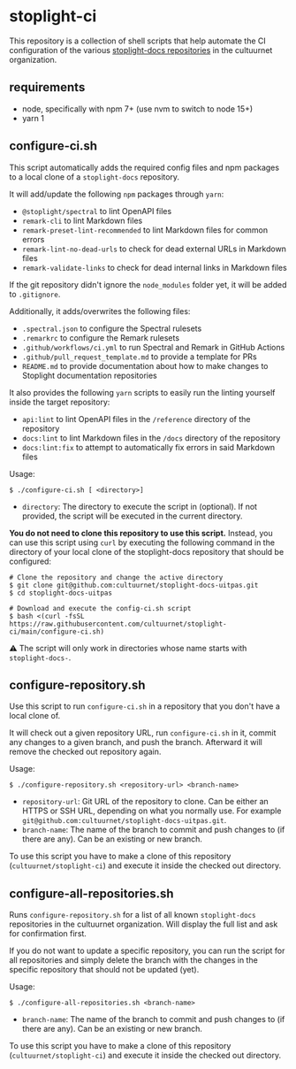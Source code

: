 # stoplight-ci

This repository is a collection of shell scripts that help automate the CI configuration of the various [stoplight-docs repositories](https://github.com/cultuurnet?q=stoplight-docs-&type=&language=&sort=) in the cultuurnet organization.

## requirements

- node, specifically with npm 7+ (use nvm to switch to node 15+)
- yarn 1

## configure-ci.sh

This script automatically adds the required config files and npm packages to a local clone of a `stoplight-docs` repository.

It will add/update the following `npm` packages through `yarn`:

- `@stoplight/spectral` to lint OpenAPI files
- `remark-cli` to lint Markdown files
- `remark-preset-lint-recommended` to lint Markdown files for common errors
- `remark-lint-no-dead-urls` to check for dead external URLs in Markdown files
- `remark-validate-links` to check for dead internal links in Markdown files

If the git repository didn't ignore the `node_modules` folder yet, it will be added to `.gitignore`.

Additionally, it adds/overwrites the following files:

- `.spectral.json` to configure the Spectral rulesets
- `.remarkrc` to configure the Remark rulesets
- `.github/workflows/ci.yml` to run Spectral and Remark in GitHub Actions
- `.github/pull_request_template.md` to provide a template for PRs
- `README.md` to provide documentation about how to make changes to Stoplight documentation repositories

It also provides the following `yarn` scripts to easily run the linting yourself inside the target repository:

- `api:lint` to lint OpenAPI files in the `/reference` directory of the repository
- `docs:lint` to lint Markdown files in the `/docs` directory of the repository
- `docs:lint:fix` to attempt to automatically fix errors in said Markdown files

Usage:
```shell
$ ./configure-ci.sh [ <directory>]
```

- `directory`: The directory to execute the script in (optional). If not provided, the script will be executed in the current directory.

**You do not need to clone this repository to use this script.** Instead, you can use this script using `curl` by executing the following command in the directory of your local clone of the stoplight-docs repository that should be configured:
```shell
# Clone the repository and change the active directory
$ git clone git@github.com:cultuurnet/stoplight-docs-uitpas.git
$ cd stoplight-docs-uitpas

# Download and execute the config-ci.sh script
$ bash <(curl -fsSL https://raw.githubusercontent.com/cultuurnet/stoplight-ci/main/configure-ci.sh)
```

⚠️ The script will only work in directories whose name starts with `stoplight-docs-`.

## configure-repository.sh

Use this script to run `configure-ci.sh` in a repository that you don't have a local clone of.

It will check out a given repository URL, run `configure-ci.sh` in it, commit any changes to a given branch, and push the branch. 
Afterward it will remove the checked out repository again. 

Usage:
```shell
$ ./configure-repository.sh <repository-url> <branch-name>
```

- `repository-url`: Git URL of the repository to clone. Can be either an HTTPS or SSH URL, depending on what you normally use. For example `git@github.com:cultuurnet/stoplight-docs-uitpas.git`.
- `branch-name`: The name of the branch to commit and push changes to (if there are any). Can be an existing or new branch.

To use this script you have to make a clone of this repository (`cultuurnet/stoplight-ci`) and execute it inside the checked out directory.

## configure-all-repositories.sh

Runs `configure-repository.sh` for a list of all known `stoplight-docs` repositories in the cultuurnet organization. 
Will display the full list and ask for confirmation first. 

If you do not want to update a specific repository, you can run the script for all repositories and simply delete the branch with the changes in the specific repository that should not be updated (yet).

Usage:
```shell
$ ./configure-all-repositories.sh <branch-name>
```

- `branch-name`: The name of the branch to commit and push changes to (if there are any). Can be an existing or new branch.

To use this script you have to make a clone of this repository (`cultuurnet/stoplight-ci`) and execute it inside the checked out directory.
